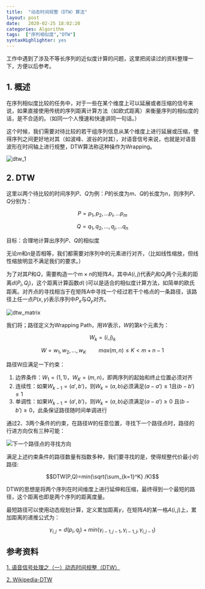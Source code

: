 ```yaml
---
title:  "动态时间规整（DTW）算法"
layout: post
date:   2020-02-25 18:02:20
categories: Algorithm
tags:  ["序列相似度","DTW"]
syntaxHighlighter: yes
---
```


工作中遇到了涉及不等长序列的近似度计算的问题，这里把阅读过的资料整理一下，方便以后参考。

<!--more-->

## 1. 概述

在序列相似度比较的任务中，对于一些在某个维度上可以延展或者压缩的信号来说，如果直接使用传统的序列距离计算方法（如欧式距离）来衡量序列的相似度的话，是不合适的。（如同一个人慢速和快速讲同一句话。）

这个时候，我们需要对待比较的若干组序列信息从某个维度上进行延展或压缩，使得序列之间更好地对其（如波峰、波谷的对其），对语音信号来说，也就是对语音波形在时间轴上进行规整，DTW算法称这种操作为Wrapping。

![dtw_1](http://shihanmax.top/20200225190714_4seWYG_Screenshot.jpeg)

## 2. DTW

这里以两个待比较的时间序列$P$、$Q$为例：$P$的长度为$m$、$Q$的长度为$n$，则序列$P$、$Q$分别为：

$$P=p_1,p_2,...p_i,...p_m$$

$$Q=q_1,q_2,...,q_j,...q_n$$

目标：合理地计算出序列$P$、$Q$的相似度

无论$m$和$n$是否相等，我们都需要对序列中的元素进行对齐，（比如线性缩放，但线性缩放明显不满足我们的要求。）

为了对其$P$和$Q$，需要构造一个$m \times n$的矩阵$A$，其中$A(i,j)$代表$P_i$和$Q_j$两个元素的距离$d(P_i,Q_j)$，这个距离计算函数$d(\cdot)$可以是适合的相似度计算方法，如简单的欧氏距离。对齐点的寻找相当于在矩阵A中寻找一个经过若干个格点的一条路径，该路径上任一点$P(x,y)$表示序列中$P_x$与$Q_y$对齐。

![dtw_matrix](http://shihanmax.top/20200225190809_bC3SkL_Screenshot.jpeg)

我们将；路径定义为Wrapping Path，用$W$表示，$W$的第$k$个元素为：

$$W_k=(i,j)_k$$

$$W=w_1,w_2,...,w_K\quad \quad max(m,n)\le K\lt m+n-1$$

路径W应满足一下约束：

1.  边界条件：$W_1=(1,1)$，$W_K=(m,n)$，即两序列的起始和终止位置必须对齐
2.  连续性：如果$W_{k-1}=(a',b')$，则$W_k=(a,b)$必须满足$(a-a') \le 1$且$(b-b') \le 1$
3.  单调性：如果$W_{k-1}=(a',b')$，则$W_k=(a,b)$必须满足$(a-a') \ge 0$ 且$(b-b') \ge 0$，此条保证路径随时间单调进行

通过2、3两个条件的约束，在路径$W$的任意位置，寻找下一个路径点时，路径的行进方向仅有三种可能：

![下一个路径点的寻找方向](http://shihanmax.top/20200225174006_6P6yzF_20130620200949125.jpeg)

满足上述约束条件的路径数量有指数多种，我们要寻找的是，使得规整代价最小的路径:

$$DTW(P,Q)=min(\sqrt{\sum_{k=1}^K} /K)$$

DTW的思想是将两个序列在时间维度上进行延伸和压缩，最终得到一个最短的路径，这个距离也即是两个序列的距离度量。

最短路径可以使用动态规划计算，定义累加距离$\gamma$，在矩阵$A$的某一格$A(i,j)$上，累加距离的递推公式为：

$$\gamma_{i,j}=d(p_i,q_j)+min(\gamma_{i-1,j-1},\gamma_{i-1,j},\gamma_{i, j-1})$$

## 参考资料

[1. 语音信号处理之（一）动态时间规整（DTW）](https://blog.csdn.net/zouxy09/article/details/9140207)

[2. Wikipedia-DTW](https://en.wikipedia.org/wiki/Dynamic_time_warping)


